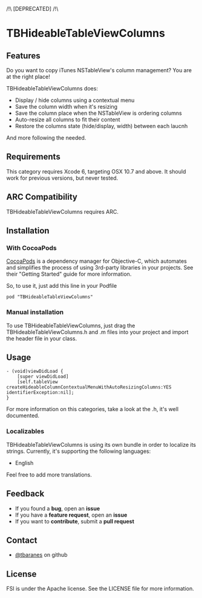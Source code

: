 /!\ [DEPRECATED] /!\

TBHideableTableViewColumns
===

Features
------

Do you want to copy iTunes NSTableView's column management? You are at the right place!

TBHideableTableViewColumns does:

- Display / hide columns using a contextual menu
- Save the column width when it's resizing
- Save the column place when the NSTableView is ordering columns
- Auto-resize all columns to fit their content
- Restore the columns state (hide/display, width) between each laucnh

And more following the needed.

Requirements
------

This category requires Xcode 6, targeting OSX 10.7 and above. It should work for previous versions, but never tested.


ARC Compatibility
------

TBHideableTableViewColumns requires ARC.


Installation 
------

### With CocoaPods ###

[CocoaPods](http://cocoapods.org/) is a dependency manager for Objective-C, which automates and simplifies the process of using 3rd-party libraries in your projects. See their "Getting Started" guide for more information.

So, to use it, just add this line in your Podfile
```
pod "TBHideableTableViewColumns"
```

### Manual installation ###

To use TBHideableTableViewColumns, just drag the TBHideableTableViewColumns.h and .m files into your project and import the header file in your class.

Usage
------
```
- (void)viewDidLoad {
	[super viewDidLoad]
	[self.tableView createHideableColumnContextualMenuWithAutoResizingColumns:YES identifierException:nil];
}
```
For more information on this categories, take a look at the .h, it's well documented.

### Localizables

TBHideableTableViewColumns is using its own bundle in order to localize its strings. Currently, it's supporting the following languages:

- English

Feel free to add more translations.

Feedback
------

  * If you found a **bug**, open an **issue**
  * If you have a **feature request**, open an **issue**
  * If you want to **contribute**, submit a **pull request**

Contact
------

* [@tbaranes](https://github.com/tbaranes/) on github

License
------

FSI is under the Apache license. See the LICENSE file for more information.

